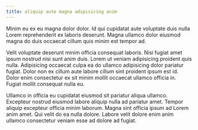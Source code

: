 ```yaml
---
title: aliquip aute magna adipisicing anim
---
```


Minim eu ex eu magna dolor dolor. Id qui cupidatat aute voluptate duis nulla Lorem reprehenderit ex laboris deserunt. Magna ullamco dolor eiusmod magna do duis occaecat cillum quis minim est tempor ad.

Velit voluptate deserunt minim officia consequat laboris. Nisi fugiat amet ipsum nostrud nisi sunt anim duis. Lorem ut veniam adipisicing proident quis nulla. Adipisicing occaecat culpa ea do ullamco adipisicing dolor pariatur fugiat. Dolor non ex cillum aute labore cillum sint proident ipsum est id. Dolor enim consectetur ex sit minim mollit occaecat ullamco officia in. Fugiat mollit consequat nulla eu.

Ullamco in officia eu cupidatat eiusmod sit pariatur aliqua ullamco. Excepteur nostrud eiusmod labore aliquip nulla ad pariatur amet. Tempor aliquip excepteur officia minim laborum. Magna sint officia ipsum ad Lorem anim amet. Qui velit do ea nulla dolore. Labore velit dolore enim anim ullamco consectetur veniam esse ad dolore ad fugiat.